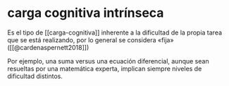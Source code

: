 # carga cognitiva intrínseca
Es el tipo de [[carga-cognitiva]] inherente a la dificultad de la propia tarea que se está realizando, por lo general se considera «fija» ([[@cardenaspernett2018]])

Por ejemplo, una suma versus una ecuación diferencial, aunque sean resueltas por una matemática experta, implican siempre niveles de dificultad distintos.
